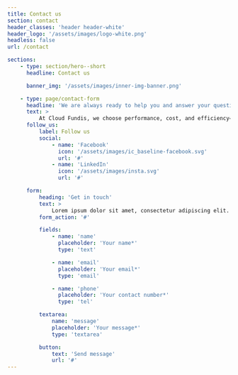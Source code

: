 ```yaml
---
title: Contact us
section: contact
header_classes: 'header header-white'
header_logo: '/assets/images/logo-white.png'
headless: false
url: /contact

sections:
    - type: section/hero--short
      headline: Contact us

      banner_img: '/assets/images/inner-img-banner.png'

    - type: page/contact-form
      headline: 'We are always ready to help you and answer your questions.'
      text: >
          At Cloud Fundis, we choose performance, cost, and efficiency—why not have it all? Ready to take your business to new heights? Drop us a line and let’s make magic happen!
      follow_us:
          label: Follow us
          social:
              - name: 'Facebook'
                icon: '/assets/images/ic_baseline-facebook.svg'
                url: '#'
              - name: 'LinkedIn'
                icon: '/assets/images/insta.svg'
                url: '#'

      form:
          heading: 'Get in touch'
          text: >
              Lorem ipsum dolor sit amet, consectetur adipiscing elit.
          form_action: '#'

          fields:
              - name: 'name'
                placeholder: 'Your name*'
                type: 'text'

              - name: 'email'
                placeholder: 'Your email*'
                type: 'email'

              - name: 'phone'
                placeholder: 'Your contact number*'
                type: 'tel'

          textarea:
              name: 'message'
              placeholder: 'Your message*'
              type: 'textarea'

          button:
              text: 'Send message'
              url: '#'
---
```

